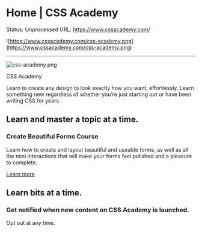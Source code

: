 # Home | CSS Academy

Status: Unprocessed
URL: https://www.cssacademy.com/

![https://www.cssacademy.com/css-academy.png](https://www.cssacademy.com/css-academy.png)

---

![css-academy.png](Home%20CSS%20Academy%203687a84e27d3430096506c127df55ac3/css-academy.png)

CSS Academy

Learn to create any design to look exactly how you want, effortlessly. Learn something new regardless of whether you’re just starting out or have been writing CSS for years.

## Learn and master a topic at a time.

### Create Beautiful Forms Course

Learn how to create and layout beautiful and useable forms, as well as all the mini interactions that will make your forms feel polished and a pleasure to complete.

[Learn more](https://www.cssacademy.com/academy/beautiful-forms)

## Learn bits at a time.

### Get notified when new content on CSS Academy is launched.

Opt out at any time.